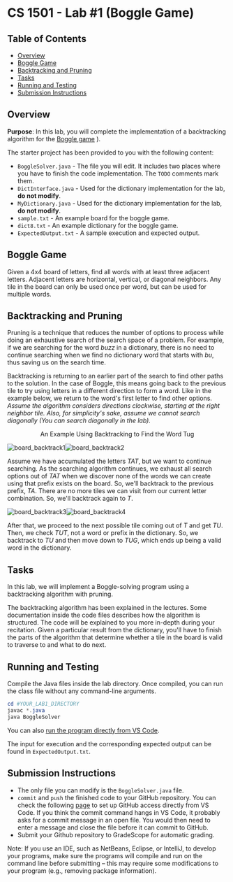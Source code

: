 # CS 1501 - Lab #1 (Boggle Game)

## Table of Contents

- [Overview](#overview)
- [Boggle Game](#boggle-game)
- [Backtracking and Pruning](#backtracking-and-pruning)
- [Tasks](#tasks)
- [Running and Testing](#running-and-testing)
- [Submission Instructions](#submission-instructions)

## Overview

 __Purpose__: In this lab, you will complete the implementation of a backtracking algorithm for the [Boggle game](https://wordshake.com/boggle)
).

The starter project has been provided to you with the following content:

- `BoggleSolver.java` - The file you will edit. It includes two places where you have to finish the code implementation. The `TODO` comments mark them.
- `DictInterface.java` - Used for the dictionary implementation for the lab, __do not modify__.
- `MyDictionary.java` - Used for the dictionary implementation for the lab, __do not modify__.
- `sample.txt` - An example board for the boggle game.
- `dict8.txt` - An example dictionary for the boggle game.
- `ExpectedOutput.txt` - A sample execution and expected output.
## Boggle Game
Given a 4x4 board of letters, find all words with at least three adjacent letters. Adjacent letters are horizontal, vertical, or diagonal neighbors. Any tile in the board can only be used once per word,
but can be used for multiple words.

## Backtracking and Pruning

Pruning is a technique that reduces the number of options to process while doing an exhaustive search of the search space of a problem. For example, if we are searching for the word *buzz* in a dictionary, there is no need to continue searching when we find no dictionary word that starts with *bu*, thus saving us on the search time.

Backtracking is returning to an earlier part of the search to find other paths to the solution. In the case of Boggle, this means going back to the previous tile to try using letters in a different direction to form a word. Like in the example below, we return to the word's first letter to find other options. *Assume the algorithm considers directions clockwise, starting at the right neighbor tile. Also, for simplicity's sake, assume we cannot search diagonally (You can search diagonally in the lab).*

<p align = "center">
An Example Using Backtracking to Find the Word Tug
</p>

![board_backtrack1](./img/Board_Before.png "Board_Before")![board_backtrack2](./img/Board_After1.png "Board_After1")

Assume we have accumulated the letters *TAT*, but we want to continue searching. As the searching algorithm continues, we exhaust all search options out of *TAT* when we discover none of the words we can create using that prefix exists on the board. So, we'll backtrack to the previous prefix, *TA*. There are no more tiles we can visit from our current letter combination. So, we'll backtrack again to *T*.

![board_backtrack3](./img/Board_After2.png "Board_After2")![board_backtrack4](./img/Board_After3.png "Board_After3")

After that, we proceed to the next possible tile coming out of *T* and get *TU*. Then, we check *TUT*, not a word or prefix in the dictionary. So, we backtrack to *TU* and then move down to *TUG*, which ends up being a valid word in the dictionary.

## Tasks

In this lab, we will implement a Boggle-solving program using a backtracking algorithm with pruning.

The backtracking algorithm has been explained in the lectures. Some documentation inside the code files describes how the algorithm is structured. The code will be explained to you more in-depth during your recitation. Given a particular result from the dictionary, you'll have to finish the parts of the algorithm that determine whether a tile in the board is valid to traverse to and what to do next.

## Running and Testing

Compile the Java files inside the lab directory. Once compiled, you can run the class file without any command-line arguments.

``` powershell
cd #YOUR_LAB1_DIRECTORY
javac *.java 
java BoggleSolver
```
You can also [run the program directly from VS Code](https://code.visualstudio.com/docs/java/java-tutorial). 

The input for execution and the corresponding expected output can be found in `ExpectedOutput.txt`.

## Submission Instructions

- The only file you can modify is the `BoggleSolver.java` file.
- `commit` and `push` the finished code to your GitHub repository. You can check the following [page](https://code.visualstudio.com/docs/sourcecontrol/github) to set up GitHub access directly from VS Code. If you think the commit command hangs in VS Code, it probably asks for a commit message in an open file. You would then need to enter a message and close the file before it can commit to GitHub.
- Submit your Github repository to GradeScope for automatic grading.

Note: If you use an IDE, such as NetBeans, Eclipse, or IntelliJ, to develop your programs, make sure the programs will compile and run on the command line before submitting – this may require some modifications to your program (e.g., removing package information).
